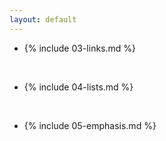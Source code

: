 ```yaml
---
layout: default
---
```


 - {% include 03-links.md %}
 
<br>

 - {% include 04-lists.md %}
 
<br>

 - {% include 05-emphasis.md %}
 
